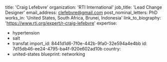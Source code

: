 title: 'Craig Lefebvre'
organization: 'RTI International'
job_title: 'Lead Change Designer'
email_address: clefebvre@gmail.com
post_nominal_letters: PhD
works_in: 'United States, South Africa, Brunei, Indonesia'
link_to_biography: 'https://www.rti.org/expert/r-craig-lefebvre'
expertise:
  - hypertension
  - salt
  - transfat
import_id: 8441d1d6-7f0e-442b-9fa0-32e594a4e4bb
id: 7d15db46-ee24-4795-ba4f-920e602ad10b
country:
  - united-states
blueprint: networking
